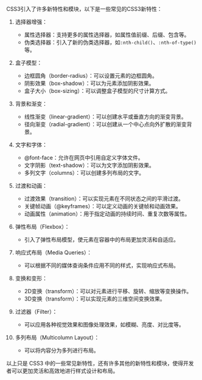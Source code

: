 CSS3引入了许多新特性和模块，以下是一些常见的CSS3新特性：

1. 选择器增强：
    - 属性选择器：支持更多的属性选择器，如属性值前缀、后缀、包含等。
    - 伪类选择器：引入了新的伪类选择器，如`:nth-child()`、`:nth-of-type()`等。

2. 盒子模型：
    - 边框圆角（border-radius）：可以设置元素的边框圆角。
    - 阴影效果（box-shadow）：可以为元素添加阴影效果。
    - 盒子大小（box-sizing）：可以调整盒子模型的尺寸计算方式。

3. 背景和渐变：
    - 线性渐变（linear-gradient）：可以创建水平或垂直方向的渐变背景。
    - 径向渐变（radial-gradient）：可以创建从一个中心点向外扩散的渐变背景。

4. 文字和字体：
    - @font-face：允许在网页中引用自定义字体文件。
    - 文字阴影（text-shadow）：可以为文字添加阴影效果。
    - 多列文字（columns）：可以创建多列布局的文字。

5. 过渡和动画：
    - 过渡效果（transition）：可以实现元素在不同状态之间的平滑过渡。
    - 关键帧动画（@keyframes）：可以定义动画的关键帧和动画效果。
    - 动画属性（animation）：用于指定动画的持续时间、重复次数等属性。

6. 弹性布局（Flexbox）：
    - 引入了弹性布局模型，使元素在容器中的布局更加灵活和自适应。

7. 响应式布局（Media Queries）：
    - 可以根据不同的媒体查询条件应用不同的样式，实现响应式布局。

8. 变换和变形：
    - 2D变换（transform）：可以对元素进行平移、旋转、缩放等变换操作。
    - 3D变换（transform）：可以实现元素的三维空间变换效果。

9. 过滤器（Filter）：
    - 可以应用各种视觉效果和图像处理效果，如模糊、亮度、对比度等。

10. 多列布局（Multicolumn Layout）：
    - 可以将内容分为多列进行布局。

以上只是 CSS3 中的一些常见新特性，还有许多其他的新特性和模块，使得开发者可以更加灵活和高效地进行样式设计和布局。
